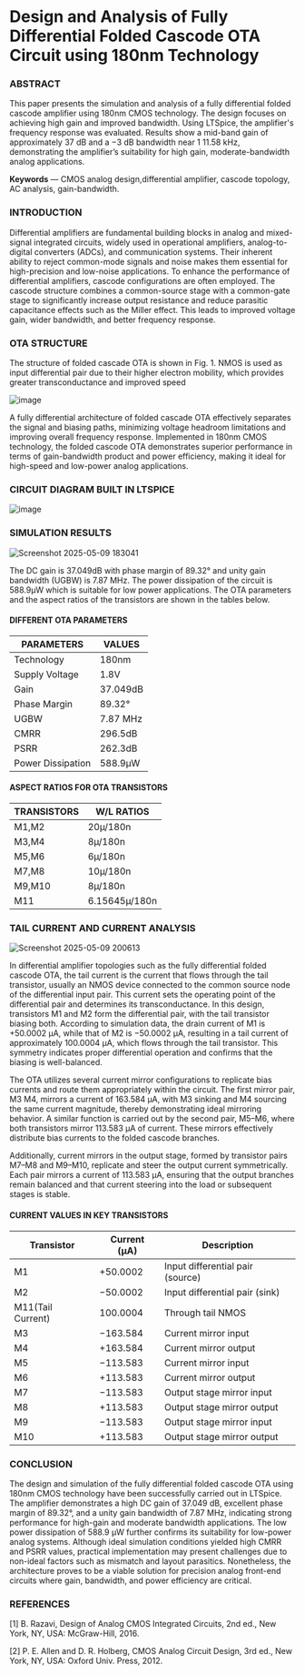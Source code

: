 # Design and Analysis of Fully Differential Folded Cascode OTA Circuit using 180nm Technology
### ABSTRACT
This paper presents the simulation and analysis of a fully differential folded cascode amplifier using 180nm CMOS technology. The design focuses on achieving high gain and improved bandwidth. Using LTSpice, the amplifier's frequency response was evaluated. Results show a mid-band gain of approximately 37 dB and a −3 dB bandwidth near 1 11.58 kHz, demonstrating the amplifier’s suitability for high gain, moderate-bandwidth analog applications.

**Keywords** — CMOS analog design,differential amplifier, cascode topology, AC analysis, gain-bandwidth.

### INTRODUCTION
Differential amplifiers are fundamental building blocks in analog and mixed-signal integrated circuits, widely used in operational amplifiers, analog-to-digital converters (ADCs), and communication systems. Their inherent ability to reject common-mode signals and noise makes them essential for high-precision and low-noise applications. To enhance the performance of differential amplifiers, cascode configurations are often employed. The cascode structure combines a common-source stage with a  common-gate stage to significantly increase output resistance and reduce parasitic capacitance effects such as the Miller effect. This leads to improved voltage gain, wider bandwidth, and better frequency response. 

### OTA STRUCTURE
The  structure of folded cascade OTA is shown in Fig. 1. NMOS is used as input differential pair due to their higher electron mobility, which provides greater transconductance and improved speed 

![image](https://github.com/user-attachments/assets/710c3ff6-ef76-40c7-8ede-1085c8a89b49)

A fully differential architecture of folded cascade OTA effectively separates the signal and biasing paths, minimizing voltage headroom limitations and improving overall frequency response. Implemented in 180nm CMOS technology, the folded cascode OTA demonstrates superior performance in terms of gain-bandwidth product and power efficiency, making it ideal for high-speed and low-power analog applications.

### CIRCUIT DIAGRAM BUILT IN LTSPICE

![image](https://github.com/user-attachments/assets/cc3d2e6b-883d-4822-9fa7-cde79030f05e)


### SIMULATION RESULTS

![Screenshot 2025-05-09 183041](https://github.com/user-attachments/assets/729adcd7-a980-4ba9-be13-ac4f88b5b82e)

The DC gain is 37.049dB with phase margin of 89.32° and unity gain bandwidth (UGBW) is 7.87 MHz. The power dissipation of the circuit is 588.9µW which is suitable for low power applications. The OTA parameters and the aspect ratios of the transistors are shown in the tables below.

#### DIFFERENT OTA PARAMETERS

| PARAMETERS | VALUES |
| ----- | ----- |
| Technology | 180nm |
| Supply Voltage | 1.8V | 
| Gain | 37.049dB |
| Phase Margin | 89.32° |
| UGBW | 7.87 MHz |
| CMRR | 296.5dB |
| PSRR | 262.3dB |
| Power Dissipation | 588.9µW |

#### ASPECT RATIOS FOR OTA TRANSISTORS

| TRANSISTORS | W/L RATIOS |
| ----- | ------ |
| M1,M2 | 20µ/180n | 
| M3,M4 | 8µ/180n |
| M5,M6 | 6µ/180n | 
| M7,M8 | 10µ/180n |
| M9,M10 | 8µ/180n |
| M11 | 6.15645µ/180n | 

### TAIL CURRENT AND CURRENT ANALYSIS

![Screenshot 2025-05-09 200613](https://github.com/user-attachments/assets/7ee3e881-1014-4b39-9143-b104c45691a9)

In differential amplifier topologies such as the fully 
differential folded cascode OTA, the tail current is the 
current that flows through the tail transistor, usually an 
NMOS device connected to the common source node of the 
differential input pair. This current sets the operating point 
of the differential pair and determines its transconductance. 
In this design, transistors M1 and M2 form the differential 
pair, with the tail transistor biasing both. According to 
simulation data, the drain current of M1 is +50.0002 μA, 
while that of M2 is −50.0002 μA, resulting in a tail current 
of approximately 100.0004 μA, which flows through the tail 
transistor. This symmetry indicates proper differential 
operation and confirms that the biasing is well-balanced. 

The 
OTA utilizes several current mirror 
configurations to replicate bias currents and route them 
appropriately within the circuit. The first mirror pair, M3
M4, mirrors a current of 163.584 μA, with M3 sinking and 
M4 sourcing the same current magnitude, thereby 
demonstrating ideal mirroring behavior. A similar function 
is carried out by the second pair, M5–M6, where both 
transistors mirror 113.583 μA of current. These mirrors 
effectively distribute bias currents to the folded cascode 
branches. 

Additionally, current mirrors in the output stage, 
formed by transistor pairs M7–M8 and M9–M10, replicate 
and steer the output current symmetrically. Each pair 
mirrors a current of 113.583 μA, ensuring that the output 
branches remain balanced and that current steering into the 
load or subsequent stages is stable. 

#### CURRENT VALUES IN KEY TRANSISTORS

| Transistor | Current (μA) | Description | 
| ----- | ----- | ------ |
| M1 | +50.0002 | Input differential pair (source) | 
| M2 | −50.0002 | Input differential pair (sink) |
| M11(Tail Current) | 100.0004 | Through tail NMOS |
| M3 | −163.584 | Current mirror input | 
| M4 | +163.584 | Current mirror output | 
| M5 | −113.583 | Current mirror input |
| M6 | +113.583 | Current mirror output |
| M7 | −113.583 | Output stage mirror input |
| M8 | +113.583 | Output stage mirror output |
| M9 | −113.583 | Output stage mirror input |
| M10 | +113.583 | Output stage mirror output | 

### CONCLUSION
The design and simulation of the fully differential 
folded cascode OTA using 180nm CMOS technology have 
been successfully carried out in LTSpice. The amplifier 
demonstrates a high DC gain of 37.049 dB, excellent phase 
margin of 89.32°, and a unity gain bandwidth of 7.87 MHz, 
indicating strong performance for high-gain and moderate
bandwidth applications. The low power dissipation of 588.9 
µW further confirms its suitability for low-power analog 
systems. Although ideal simulation conditions yielded high 
CMRR and PSRR values, practical implementation may 
present challenges due to non-ideal factors such as 
mismatch and layout parasitics. Nonetheless, the 
architecture proves to be a viable solution for precision 
analog front-end circuits where gain, bandwidth, and power 
efficiency are critical.


### REFERENCES
[1] B. Razavi, Design of Analog CMOS Integrated Circuits, 
2nd ed., New York, NY, USA: McGraw-Hill, 2016. 

[2] P. E. Allen and D. R. Holberg, CMOS Analog Circuit 
Design, 3rd ed., New York, NY, USA: Oxford Univ. Press, 
2012.
          
